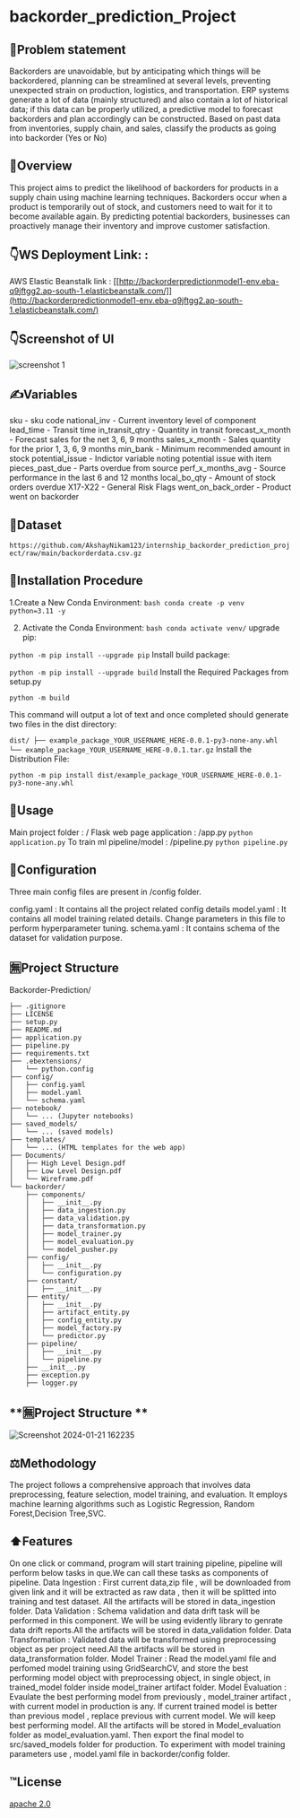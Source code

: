 

 # **backorder_prediction_Project**

## **:thought_balloon:Problem statement**
Backorders are unavoidable, but by anticipating which things will be backordered,
planning can be streamlined at several levels, preventing unexpected strain on
production, logistics, and transportation. ERP systems generate a lot of data (mainly
structured) and also contain a lot of historical data; if this data can be properly utilized, a
predictive model to forecast backorders and plan accordingly can be constructed.
Based on past data from inventories, supply chain, and sales, classify the products as
going into backorder (Yes or No)

## **:pinching_hand:Overview**

This project aims to predict the likelihood of backorders for products in a supply chain using machine learning techniques. Backorders occur when a product is temporarily out of stock, and customers need to wait for it to become available again. By predicting potential backorders, businesses can proactively manage their inventory and improve customer satisfaction.


## **:point_down:WS Deployment Link:** :

AWS Elastic Beanstalk link : [[http://backorderpredictionmodel1-env.eba-q9jftgg2.ap-south-1.elasticbeanstalk.com/]](http://backorderpredictionmodel1-env.eba-q9jftgg2.ap-south-1.elasticbeanstalk.com/)

## **:point_down:Screenshot of UI**

![screenshot 1](https://github.com/bhanudasthorbole/ineuron_backorder_pridication_project/assets/142081564/1dfb1a9b-2212-448d-98b9-eef3558fae97)

> 


## **:writing_hand:Variables**

sku - sku code
national_inv - Current inventory level of component
lead_time - Transit time
in_transit_qtry - Quantity in transit
forecast_x_month - Forecast sales for the net 3, 6, 9 months
sales_x_month - Sales quantity for the prior 1, 3, 6, 9 months
min_bank - Minimum recommended amount in stock
potential_issue - Indictor variable noting potential issue with item
pieces_past_due - Parts overdue from source
perf_x_months_avg - Source performance in the last 6 and 12 months
local_bo_qty - Amount of stock orders overdue
X17-X22 - General Risk Flags
went_on_back_order - Product went on backorder

## **:abacus:Dataset**

`https://github.com/AkshayNikam123/internship_backorder_prediction_project/raw/main/backorderdata.csv.gz`


## **:wrench:Installation Procedure**

1.Create a New Conda Environment:
   `bash
   conda create -p venv python=3.11 -y`

2. Activate the Conda Environment:
   `bash
   conda activate venv/`
upgrade pip:

`python -m pip install --upgrade pip`
Install build package:

`python -m pip install --upgrade build`
Install the Required Packages from setup.py

`python -m build`


This command will output a lot of text and once completed should generate two files in the dist directory:

`dist/
├── example_package_YOUR_USERNAME_HERE-0.0.1-py3-none-any.whl
└── example_package_YOUR_USERNAME_HERE-0.0.1.tar.gz`
Install the Distribution File:

`python -m pip install dist/example_package_YOUR_USERNAME_HERE-0.0.1-py3-none-any.whl`


## **:pencil:Usage**

Main project folder : /
Flask web page application : /app.py
`python application.py`
To train ml pipeline/model : /pipeline.py
`python pipeline.py`

 

## **:nut_and_bolt:Configuration**



Three main config files are present in /config folder.

config.yaml : It contains all the project related config details
model.yaml : It contains all model training related details. Change parameters in this file to perform hyperparameter tuning.
schema.yaml : It contains schema of the dataset for validation purpose.

 
## **:u7121:Project Structure**

Backorder-Prediction/
```   
├── .gitignore
├── LICENSE
├── setup.py
├── README.md
├── application.py
├── pipeline.py
├── requirements.txt
├── .ebextensions/
│   └── python.config
├── config/
│   ├── config.yaml
│   ├── model.yaml
│   └── schema.yaml
├── notebook/
│   └── ... (Jupyter notebooks)
├── saved_models/
│   └── ... (saved models)
├── templates/
│   └── ... (HTML templates for the web app)
├── Documents/
│   ├── High Level Design.pdf
│   ├── Low Level Design.pdf
│   └── Wireframe.pdf
└── backorder/
    ├── components/
    │   ├── __init__.py
    │   ├── data_ingestion.py
    │   ├── data_validation.py
    │   ├── data_transformation.py
    │   ├── model_trainer.py
    │   ├── model_evaluation.py
    │   └── model_pusher.py
    ├── config/
    │   ├── __init__.py
    │   └── configuration.py
    ├── constant/
    │   ├── __init__.py
    ├── entity/
    │   ├── __init__.py
    │   ├── artifact_entity.py
    │   ├── config_entity.py
    │   ├── model_factory.py
    │   └── predictor.py
    ├── pipeline/
    │   ├── __init__.py
    │   └── pipeline.py
    ├── __init__.py
    ├── exception.py
    ├── logger.py
```
## **:u7121:Project Structure	**

![Screenshot 2024-01-21 162235](https://github.com/bhanudasthorbole/ineuron_backorder_pridication_project/assets/142081564/72a8e2d1-83da-4a06-b69b-1639df1c7a70)


## **:balance_scale:Methodology**

The project follows a comprehensive approach that involves data preprocessing, feature selection, model training, and evaluation. It employs machine learning algorithms such as Logistic Regression, Random Forest,Decision Tree,SVC.

## **:arrow_up:Features**

On one click or command, program will start training pipeline, pipeline will perform below tasks in que.We can call these tasks as components of pipeline.
Data Ingestion : First current data,zip file , will be downloaded from given link and it will be extracted as raw data , then it will be splitted into training and test dataset. All the artifacts will be stored in data_ingestion folder.
Data Validation : Schema validation and data drift task will be performed in this component. We will be using evidently library to genrate data drift reports.All the artifacts will be stored in data_validation folder.
Data Transformation : Validated data will be transformed using preprocessing object as per project need.All the artifacts will be stored in data_transformation folder.
Model Trainer : Read the model.yaml file and perfomed model training using GridSearchCV, and store the best performing model object with preprocessing object, in single object, in trained_model folder inside model_trainer artifact folder.
Model Evaluation : Evaulate the best performing model from previously , model_trainer artifact , with current model in production is any. If current trained model is better than previous model , replace previous with current model. We will keep best performing model. All the artifacts will be stored in Model_evaluation folder as model_evaluation.yaml. Then export the final model to src/saved_models folder for production.
To experiment with model training parameters use , model.yaml file in backorder/config folder.

 ## **:tm:License**
[apache 2.0](https://choosealicense.com/licenses/apache-2.0/)
